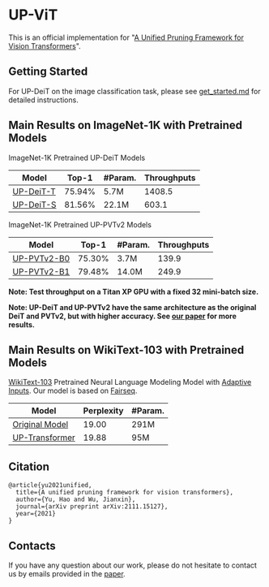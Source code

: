 # UP-ViT
This is an official implementation for "[A Unified Pruning Framework for Vision Transformers](https://arxiv.org/abs/2111.15127)".

## Getting Started
For UP-DeiT on the image classification task, please see [get_started.md](https://github.com/yuhao318/UP-ViT/blob/main/get_started.md) for detailed instructions.

## Main Results on ImageNet-1K with Pretrained Models
ImageNet-1K Pretrained UP-DeiT Models

| Model  | Top-1 |  #Param. |  Throughputs |
| ------------- | ------------- |    ------------- |  ------------- | 
| [UP-DeiT-T](https://github.com/yuhao318/UP-ViT/releases/download/v1.0.0/UP_deit_tiny_patch16_224.pth)   | 75.94% | 5.7M |  1408.5  |
| [UP-DeiT-S](https://github.com/yuhao318/UP-ViT/releases/download/v1.0.0/UP_deit_small_patch16_224.pth)  | 81.56% | 	22.1M |  603.1 |

ImageNet-1K Pretrained UP-PVTv2 Models

| Model  | Top-1 |  #Param. |  Throughputs |
| ------------- | ------------- |    ------------- |  ------------- | 
| [UP-PVTv2-B0](https://github.com/yuhao318/UP-ViT/releases/download/v1.0.0/UP_pvt_v2_b0.pth)   | 75.30% | 3.7M |  139.9 |
| [UP-PVTv2-B1](https://github.com/yuhao318/UP-ViT/releases/download/v1.0.0/UP_pvt_v2_b1.pth)  | 79.48% | 	 14.0M |  249.9 |

**Note: Test throughput on a Titan XP GPU with a fixed 32 mini-batch size.**

**Note: UP-DeiT and UP-PVTv2 have the same architecture as the original DeiT and PVTv2, but with higher accuracy. See [our paper](https://arxiv.org/pdf/2111.15127.pdf) for more results.**

## Main Results on WikiText-103 with Pretrained Models

[WikiText-103](https://einstein.ai/research/the-wikitext-long-term-dependency-language-modeling-dataset) Pretrained Neural Language Modeling Model with [Adaptive Inputs](https://arxiv.org/abs/1809.10853). Our model is based on [Fairseq](https://github.com/facebookresearch/fairseq/tree/v0.10.2).


| Model  | Perplexity |  #Param. |   
| ------------- | ------------- |   ------------- | 
| [Original Model](https://dl.fbaipublicfiles.com/fairseq/models/lm/adaptive_lm_wiki103.v2.tar.bz2)   | 19.00 | 291M |
| [UP-Transformer](https://drive.google.com/file/d/1HhxpJYvcxer7iCVfS2cJYyK-n58ymOBT/view?usp=sharing)   | 19.88 | 95M |


## Citation

```
@article{yu2021unified,
  title={A unified pruning framework for vision transformers},
  author={Yu, Hao and Wu, Jianxin},
  journal={arXiv preprint arXiv:2111.15127},
  year={2021}
}
```


## Contacts
If you have any question about our work, please do not hesitate to contact us by emails provided in the [paper](https://arxiv.org/pdf/2111.15127.pdf).

